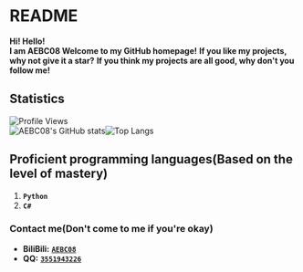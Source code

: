 # README
**Hi! Hello!**  
**I am AEBC08 Welcome to my GitHub homepage!**
**If you like my projects, why not give it a star?**
**If you think my projects are all good, why don't you follow me!**

## Statistics
![Profile Views](https://komarev.com/ghpvc/?username=AEBC08)  
![AEBC08's GitHub stats](https://github-readme-stats.vercel.app/api?username=AEBC08&show_icons=true&theme=radical)![Top Langs](https://github-readme-stats.vercel.app/api/top-langs/?username=AEBC08&layout=compact&theme=radical)
## Proficient programming languages(Based on the level of mastery)
1. **`Python`**  
2. **`C#`**

### Contact me(Don't come to me if you're okay)
* **BiliBili:** [**`AEBC08`**](https://space.bilibili.com/510197857)
* **QQ:** [**`3551943226`**](https://qm.qq.com/q/thCfA0ofVQ)
